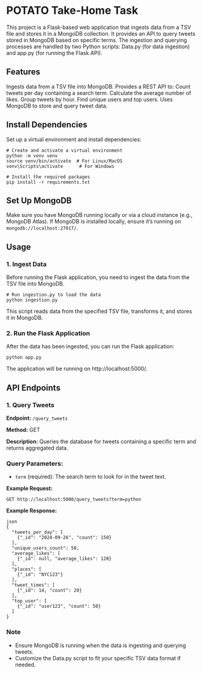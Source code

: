 # POTATO Take-Home Task #

This project is a Flask-based web application that ingests data from a TSV file and stores it in a MongoDB collection. It provides an API to query tweets stored in MongoDB based on specific terms. The ingestion and querying processes are handled by two Python scripts: Data.py (for data ingestion) and app.py (for running the Flask API).

## Features
Ingests data from a TSV file into MongoDB.
Provides a REST API to:
Count tweets per day containing a search term.
Calculate the average number of likes.
Group tweets by hour.
Find unique users and top users.
Uses MongoDB to store and query tweet data.

## Install Dependencies
Set up a virtual environment and install dependencies:
```
# Create and activate a virtual environment
python -m venv venv 
source venv/bin/activate  # For Linux/MacOS
venv\Scripts\activate      # For Windows
```
```
# Install the required packages
pip install -r requirements.txt
```
## Set Up MongoDB
Make sure you have MongoDB running locally or via a cloud instance (e.g., MongoDB Atlas).
  If MongoDB is installed locally, ensure it’s running on ```mongodb://localhost:27017/```.

## Usage
### 1. Ingest Data
Before running the Flask application, you need to ingest the data from the TSV file into MongoDB.
```
# Run ingestion.py to load the data
python ingestion.py
```
This script reads data from the specified TSV file, transforms it, and stores it in MongoDB.


### 2. Run the Flask Application
After the data has been ingested, you can run the Flask application:
```
python app.py
```
The application will be running on http://localhost:5000/.

## API Endpoints
### 1. Query Tweets
**Endpoint:** ```/query_tweets```

**Method:** GET

**Description:** Queries the database for tweets containing a specific term and returns aggregated data.

### Query Parameters:
* ```term``` (required): The search term to look for in the tweet text.

**Example Request:**
```
GET http://localhost:5000/query_tweets?term=python
```
**Example Response:**
```
json
{
  "tweets_per_day": [
    {"_id": "2024-09-26", "count": 150}
  ],
  "unique_users_count": 50,
  "average_likes": [
    {"_id": null, "average_likes": 120}
  ],
  "places": [
    {"_id": "NYC123"}
  ],
  "tweet_times": [
    {"_id": 14, "count": 20}
  ],
  "top_user": [
    {"_id": "user123", "count": 50}
  ]
}
```

### Note
* Ensure MongoDB is running when the data is ingesting and querying tweets.
* Customize the Data.py script to fit your specific TSV data format if needed.

